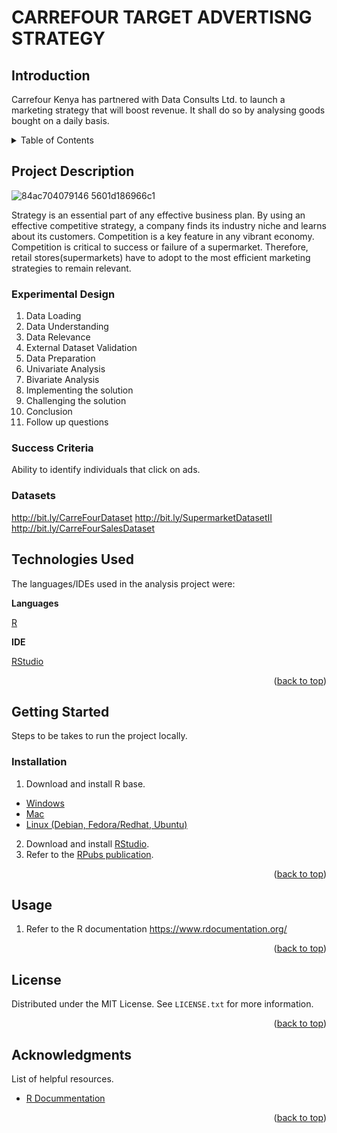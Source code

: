 # CARREFOUR TARGET ADVERTISNG STRATEGY

## Introduction
Carrefour Kenya has partnered with Data Consults Ltd. to launch a marketing strategy that will boost revenue. It shall do so by analysing goods bought on a daily basis. 

<!-- TABLE OF CONTENTS -->
<details>
  <summary>Table of Contents</summary>
  <ol>
    <li>
      <a href="#project-description">Project Description</a>
      <ul>
        <li><a href="#experimental-design">Experimental Design</a></li>
        <li><a href="#success-criteria">Success Criteria</a></li>
        <li><a href="#dataset">Dataset</a></li>
      </ul>
    </li>
    <li>
      <a href="#technologies-used">Technologies Used</a></li>
    <li>
      <a href="#getting-started">Getting Started</a>
      <ul>
        <li><a href="#installation">Installation</a></li>
      </ul>
    </li>
    <li><a href="#usage">Usage</a></li>
    <li><a href="#license">License</a></li>
    <li><a href="#acknowledgments">Acknowledgments</a></li>
  </ol>
</details>

<!-- PROJECT DESCRIPTION -->
## Project Description
![84ac704079146 5601d186966c1](https://user-images.githubusercontent.com/98313549/173053989-14acf27e-4fac-4ee9-91c0-eed5176206c1.jpg)

Strategy is an essential part of any effective business plan. By using an effective competitive strategy, a company finds its industry niche and learns about its customers. Competition is a key feature in any vibrant economy. Competition is critical to success or failure of a supermarket. Therefore, retail stores(supermarkets) have to adopt to the most efficient marketing strategies to remain relevant.

<!-- EXPERIMENTAL DESIGN -->
### Experimental Design

1. Data Loading 
2. Data Understanding 
3. Data Relevance
4. External Dataset Validation
5. Data Preparation
6. Univariate Analysis
7. Bivariate Analysis
8. Implementing the solution
9. Challenging the solution
10. Conclusion
11. Follow up questions

<!-- SUCCESS CRITERIA-->
### Success Criteria

 Ability to identify individuals that click on ads.


<!-- DATASET -->
### Datasets
http://bit.ly/CarreFourDataset
http://bit.ly/SupermarketDatasetII
http://bit.ly/CarreFourSalesDataset

<!-- TECHNOLOGIES USED -->

## Technologies Used

The languages/IDEs used in the analysis project were: 

**Languages**

[R](https://www.rdocumentation.org/)

**IDE**

[RStudio](https://www.rstudio.com/)


<p align="right">(<a href="#top">back to top</a>)</p>

<!-- GETTING STARTED -->

## Getting Started

Steps to be takes to run the project locally.

### Installation

1. Download and install R base.
* [Windows](https://cran.r-project.org/bin/windows/base/)
* [Mac](https://cran.r-project.org/bin/macosx/)
* [Linux (Debian, Fedora/Redhat, Ubuntu)](https://cran.r-project.org/)

2. Download and install [RStudio](https://www.rstudio.com/products/rstudio/download/).
3. Refer to the [RPubs publication](http://rpubs.com/deborah_masibo/908054).

<p align="right">(<a href="#top">back to top</a>)</p>


<!-- USAGE EXAMPLES -->
## Usage

1. Refer to the R documentation https://www.rdocumentation.org/

<p align="right">(<a href="#top">back to top</a>)</p>




<!-- LICENSE -->
## License

Distributed under the MIT License. See `LICENSE.txt` for more information.

<p align="right">(<a href="#top">back to top</a>)</p>




<!-- ACKNOWLEDGMENTS -->
## Acknowledgments
List of helpful resources.

* [R Docummentation](https://www.rdocumentation.org/)
<p align="right">(<a href="#top">back to top</a>)</p>



